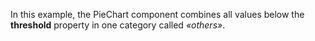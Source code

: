 In&nbsp;this example, the PieChart component combines all values below the **threshold** property in&nbsp;one category called _&laquo;others&raquo;_.